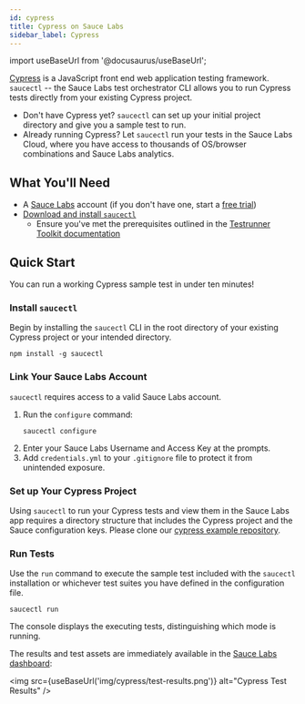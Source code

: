 ```yaml
---
id: cypress
title: Cypress on Sauce Labs
sidebar_label: Cypress
---
```


import useBaseUrl from '@docusaurus/useBaseUrl';

[Cypress](https://docs.cypress.io/guides/overview/why-cypress.html) is a JavaScript front end web application testing framework. `saucectl` -- the Sauce Labs test orchestrator CLI allows you to run Cypress tests directly from your existing Cypress project.

* Don't have Cypress yet? `saucectl` can set up your initial project directory and give you a sample test to run.
* Already running Cypress? Let `saucectl` run your tests in the Sauce Labs Cloud, where you have access to thousands of OS/browser combinations and Sauce Labs analytics.  

## What You'll Need

* A [Sauce Labs](https://saucelabs.com/) account (if you don't have one, start a [free trial](https://saucelabs.com/sign-up))
* [Download and install `saucectl`](/testrunner-toolkit/installation#installing-testrunner-toolkit)
    * Ensure you've met the prerequisites outlined in the [Testrunner Toolkit documentation](/testrunner-toolkit/installation#what-youll-need)

## Quick Start

You can run a working Cypress sample test in under ten minutes!

### Install `saucectl`

Begin by installing the `saucectl` CLI in the root directory of your existing Cypress project or your intended directory.

```
npm install -g saucectl
```

### Link Your Sauce Labs Account

`saucectl` requires access to a valid Sauce Labs account.

1. Run the `configure` command:     
    ```
    saucectl configure
    ```
1. Enter your Sauce Labs Username and Access Key at the prompts.
1. Add `credentials.yml` to your `.gitignore` file to protect it from unintended exposure.

### Set up Your Cypress Project

Using `saucectl` to run your Cypress tests and view them in the Sauce Labs app requires a directory structure that includes the Cypress project and the Sauce configuration keys. Please clone our [cypress example repository](https://github.com/saucelabs/saucectl-cypress-example).

### Run Tests

Use the `run` command to execute the sample test included with the `saucectl` installation or whichever test suites you have defined in the configuration file.

```
saucectl run
```

The console displays the executing tests, distinguishing which mode is running.

The results and test assets are immediately available in the [Sauce Labs dashboard](https://app.saucelabs.com/dashboard/tests/vdc):

   <img src={useBaseUrl('img/cypress/test-results.png')} alt="Cypress Test Results" />
